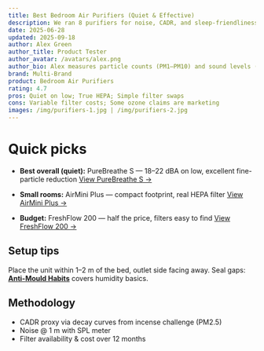 ```yaml
---
title: Best Bedroom Air Purifiers (Quiet & Effective)
description: We ran 8 purifiers for noise, CADR, and sleep-friendliness. These are the 3 we’d actually sleep next to.
date: 2025-06-28
updated: 2025-09-18
author: Alex Green
author_title: Product Tester
author_avatar: /avatars/alex.png
author_bio: Alex measures particle counts (PM1–PM10) and sound levels (dBA) in small rooms.
brand: Multi-Brand
product: Bedroom Air Purifiers
rating: 4.7
pros: Quiet on low; True HEPA; Simple filter swaps
cons: Variable filter costs; Some ozone claims are marketing
images: /img/purifiers-1.jpg | /img/purifiers-2.jpg
---
```


# Quick picks

- **Best overall (quiet):** PureBreathe S — 18–22 dBA on low, excellent fine-particle reduction
  <a href="https://merchant.example.com/purebreathe-s?aff=wildandwell" target="_blank" rel="nofollow sponsored noopener">View PureBreathe S →</a>

- **Small rooms:** AirMini Plus — compact footprint, real HEPA filter
  <a href="https://merchant.example.com/airmini-plus?aff=wildandwell" target="_blank" rel="nofollow sponsored noopener">View AirMini Plus →</a>

- **Budget:** FreshFlow 200 — half the price, filters easy to find
  <a href="https://merchant.example.com/freshflow-200?aff=wildandwell" target="_blank" rel="nofollow sponsored noopener">View FreshFlow 200 →</a>

## Setup tips
Place the unit within 1–2 m of the bed, outlet side facing away. Seal gaps: **[Anti-Mould Habits](/guides/anti-mould-habits)** covers humidity basics.

## Methodology
- CADR proxy via decay curves from incense challenge (PM2.5)
- Noise @ 1 m with SPL meter
- Filter availability & cost over 12 months

